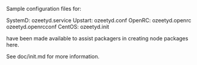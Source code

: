 Sample configuration files for:

SystemD: ozeetyd.service
Upstart: ozeetyd.conf
OpenRC:  ozeetyd.openrc
         ozeetyd.openrcconf
CentOS:  ozeetyd.init

have been made available to assist packagers in creating node packages here.

See doc/init.md for more information.
